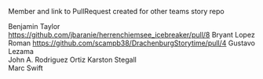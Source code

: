 
Member and link to PullRequest created for other teams story repo

Benjamin Taylor			https://github.com/jbaranie/herrenchiemsee_icebreaker/pull/8
Bryant Lopez Roman 		https://github.com/scampb38/DrachenburgStorytime/pull/4
Gustavo Lezama 			
John A. Rodriguez Ortiz 
Karston Stegall 		
Marc Swift				